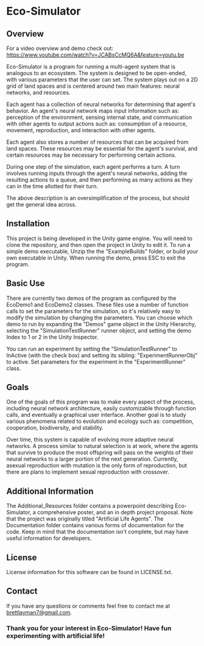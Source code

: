 # Eco-Simulator

## Overview

For a video overview and demo check out: https://www.youtube.com/watch?v=JCABsCcMQ6A&feature=youtu.be

Eco-Simulator is a program for running a multi-agent system that is analogous to an ecosystem. The system is designed to be
open-ended, with various parameters that the user can set. The system plays out on a 2D grid of land spaces and is centered around two main
features: neural networks, and resources.

Each agent has a collection of neural networks for determining that agent's behavior. An agent's neural network maps input information
such as: perception of the environment, sensing internal state, and communication with other agents to output actions such as: consumption
of a resource, movement, reproduction, and interaction with other agents.

Each agent also stores a number of resources that can be acquired from land spaces. These resources may be essential for the agent's
survival, and certain resources may be necessary for performing certain actions.

During one step of the simulation, each agent performs a turn. A turn involves running inputs through the agent's neural networks,
adding the resulting actions to a queue, and then performing as many actions as they can in the time allotted for their turn.

The above description is an oversimplification of the process, but should get the general idea across.

## Installation

This project is being developed in the Unity game engine. You will need to clone the repository, and then open the project in Unity to edit it. To run a simple demo executable, Unzip the the "ExampleBuilds" folder, or build your own executable in Unity. When running the demo, press ESC to exit the program.

## Basic Use

There are currently two demos of the program as configured by the EcoDemo1 and EcoDemo2 classes. These files use a number of function calls to set the parameters for the simulation, so it's relatively easy to modify the simulation by changing the parameters. You can choose which demo to run by expanding the "Demos" game object in the Unity Hierarchy, selecting the "SimulationTestRunner" runner object, and setting the demo Index to 1 or 2 in the Unity Inspector.

You can run an experiment by setting the "SimulationTestRunner" to InActive (with the check box) and setting its sibling: "ExperimentRunnerObj" to active. Set parameters for the experiment in the "ExperimentRunner" class.

## Goals

One of the goals of this program was to make every aspect of the process, including neural network architecture, easily customizable through function calls, and eventually a graphical user interface. Another goal is to study various phenomena related to evolution and ecology such as: competition, cooperation, biodiversity, and stability.

Over time, this system is capable of evolving more adaptive neural networks. A process similar to natural selection is at work, where the
agents that survive to produce the most offspring will pass on the weights of their neural networks to a larger portion of the next generation.
Currently, asexual reproduction with mutation is the only form of reproduction, but there are plans to implement sexual reproduction with
crossover.

## Additional Information

The Additional_Resources folder contains a powerpoint describing Eco-Simulator, a comprehensive poster, and an in depth project proposal. Note that the project was originally titled "Artificial Life Agents". The Documentation folder contains various forms of documentation for the code. Keep in mind that the documentation isn't complete, but may have useful information for developers.

## License
License information for this software can be found in LICENSE.txt.

## Contact
If you have any questions or comments feel free to contact me at brettlayman7@gmail.com.

### Thank you for your interest in Eco-Simulator! Have fun experimenting with artificial life!

